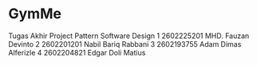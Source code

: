 # GymMe
Tugas Akhir Project Pattern Software Design
1	2602225201	MHD. Fauzan Devinto
2	2602201201	Nabil Bariq Rabbani
3	2602193755	Adam Dimas Alferizle
4	2602204821	Edgar Doli Matius
